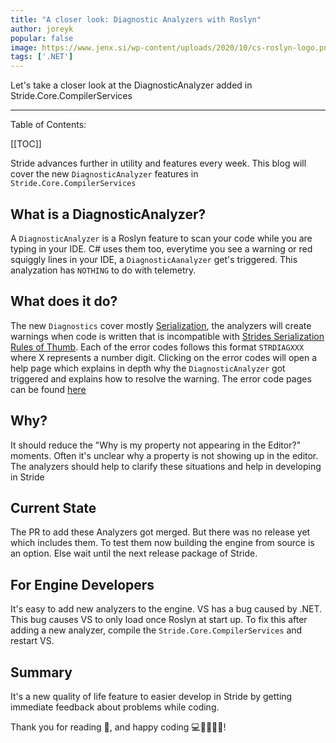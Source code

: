 ```yaml
---
title: "A closer look: Diagnostic Analyzers with Roslyn"
author: joreyk
popular: false
image: https://www.jenx.si/wp-content/uploads/2020/10/cs-roslyn-logo.png
tags: ['.NET']
---
```


Let's take a closer look at the DiagnosticAnalyzer added in Stride.Core.CompilerServices

---

Table of Contents:

[[TOC]]

Stride advances further in utility and features every week.
This blog will cover the new `DiagnosticAnalyzer` features in `Stride.Core.CompilerServices`

## What is a DiagnosticAnalyzer?

A `DiagnosticAnalyzer` is a Roslyn feature to scan your code while you are typing in your IDE.
C# uses them too, everytime you see a warning or red squiggly lines in your IDE, a `DiagnosticAanalyzer` get's triggered.
This analyzation has `NOTHING` to do with telemetry.

## What does it do?

The new `Diagnostics` cover mostly [Serialization](https://doc.stride3d.net/latest/en/manual/scripts/serialization.html), the analyzers will create warnings when code is written that is incompatible with [Strides Serialization Rules of Thumb](https://doc.stride3d.net/latest/en/manual/scripts/serialization.html#rule-of-thumb).
Each of the error codes follows this format `STRDIAGXXX` where X represents a number digit.
Clicking on the error codes will open a help page which explains in depth why the `DiagnosticAnalyzer` got triggered and explains how to resolve the warning.
The error code pages can be found [here](https://doc.stride3d.net/latest/en/diagnostics/)

## Why?

It should reduce the "Why is my property not appearing in the Editor?" moments.
Often it's unclear why a property is not showing up in the editor.
The analyzers should help to clarify these situations and help in developing in Stride

## Current State

The PR to add these Analyzers got merged. But there was no release yet which includes them.
To test them now building the engine from source is an option.
Else wait until the next release package of Stride. 

## For Engine Developers

It's easy to add new analyzers to the engine.
VS has a bug caused by .NET.
This bug causes VS to only load once Roslyn at start up.
To fix this after adding a new analyzer, compile the `Stride.Core.CompilerServices` and restart VS.

## Summary

It's a new quality of life feature to easier develop in Stride by getting immediate feedback about problems while coding.

Thank you for reading 📖, and happy coding 💻👩‍💻👨‍💻!
